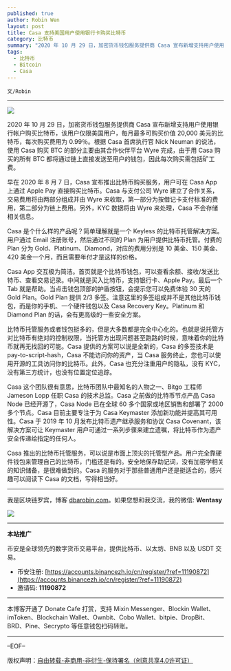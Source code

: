 ```yaml
---
published: true
author: Robin Wen
layout: post
title: Casa 支持美国用户使用银行卡购买比特币
category: 比特币
summary: "2020 年 10 月 29 日，加密货币钱包服务提供商 Casa 宣布新增支持用户使用银行帐户购买比特币，该用户仅限美国用户，每月最多可购买价值 20,000 美元的比特币，每次购买费用为 0.99％。根据 Casa 首席执行官 Nick Neuman 的说法，使用 Casa 购买 BTC 的部分主要由其合作伙伴平台 Wyre 完成，由于用 Casa 购买的所有 BTC 都将通过链上直接发送至用户的钱包，因此每次购买需包括矿工费。Casa 推出的比特币托管服务，可以说是市面上顶尖的托管型产品。用户完全靠硬件钱包来管理自己的比特币，门槛还是有的。安全地保存助记词，没有加密学相关的知识储备，是很难做到的。Casa 的服务对于那些普通用户还是挺适合的，感兴趣可以阅读下 Casa 的文档，写得相当好。"
tags:
  - 比特币
  - Bitcoin
  - Casa
---
```


`文/Robin`

***

![](https://cdn.dbarobin.com/p0pdws2.png)

2020 年 10 月 29 日，加密货币钱包服务提供商 Casa 宣布新增支持用户使用银行帐户购买比特币，该用户仅限美国用户，每月最多可购买价值 20,000 美元的比特币，每次购买费用为 0.99％。根据 Casa 首席执行官 Nick Neuman 的说法，使用 Casa 购买 BTC 的部分主要由其合作伙伴平台 Wyre 完成，由于用 Casa 购买的所有 BTC 都将通过链上直接发送至用户的钱包，因此每次购买需包括矿工费。

早在 2020 年 8 月 7 日，Casa 宣布推出比特币购买服务，用户可在 Casa App 上通过 Apple Pay 直接购买比特币。Casa 与支付公司 Wyre 建立了合作关系，交易费用将由两部分组成并由 Wyre 来收取，第一部分为按借记卡支付标准的费用，第二部分为链上费用。另外，KYC 数据将由 Wyre 来处理，Casa 不会存储相关信息。

Casa 是个什么样的产品呢？简单理解就是一个 Keyless 的比特币托管解决方案。用户通过 Email 注册账号，然后通过不同的 Plan 为用户提供比特币托管。付费的 Plan 分为 Gold、Platinum、Diamond，对应的费用分别是 10 美金、150 美金、420 美金一个月，而且需要年付才是这样的价格。

Casa App 交互极为简洁。首页就是个比特币钱包，可以查看余额、接收/发送比特币、查看交易记录。中间就是买入比特币，支持银行卡、Apple Pay。最后一个 Tab 就是帮助。当点击钱包顶部的护盾按钮，会提示您可以免费体验 30 天的 Gold Plan。Gold Plan 提供 2/3 多签。注意这里的多签组成并不是其他比特币钱包，而是你的手机、一个硬件钱包以及 Casa Recovery Key。Platinum 和 Diamond Plan 的话，会有更高级的一些安全方案。

比特币托管服务或者钱包挺多的，但是大多数都是完全中心化的。也就是说托管方对比特币有绝对的控制权限，当托管方出现问题甚至跑路的时候，意味着你的比特币就再无找回的可能。Casa 提供的方案可以说是全新的，Casa 的多签技术是 pay-to-script-hash，Casa 不能访问你的资产，当 Casa 服务终止，您也可以使用开源的工具访问你的比特币。此外，Casa 也充分注重用户的隐私，没有 KYC，没有第三方统计，也没有位置定位追踪。

Casa 这个团队很有意思，比特币团队中最知名的人物之一、Bitgo 工程师 Jameson Lopp 任职 Casa 的技术总监。Casa 之前做的比特币节点产品 Casa Node 已经开源了，Casa Node 已在全球 60 多个国家或地区销售和部署了 2000 多个节点。Casa 目前主要专注于为 Casa Keymaster 添加新功能并提高其可用性。Casa 于 2019 年 10 月发布比特币遗产继承服务和协议 Casa Covenant，该解决方案可让 Keymaster 用户可通过一系列步骤来建立遗嘱，将比特币作为遗产安全传递给指定的任何人。

Casa 推出的比特币托管服务，可以说是市面上顶尖的托管型产品。用户完全靠硬件钱包来管理自己的比特币，门槛还是有的。安全地保存助记词，没有加密学相关的知识储备，是很难做到的。Casa 的服务对于那些普通用户还是挺适合的，感兴趣可以阅读下 Casa 的文档，写得相当好。

***

我是区块链罗宾，博客 [dbarobin.com](https://dbarobin.com/)。如果您想和我交流，我的微信: **Wentasy**

![](https://cdn.dbarobin.com/v4yywe2.png)

***

**本站推广**

币安是全球领先的数字货币交易平台，提供比特币、以太坊、BNB 以及 USDT 交易。

* 币安注册: [https://accounts.binancezh.io/cn/register/?ref=11190872](https://accounts.binancezh.io/cn/register/?ref=11190872)
* 邀请码: **11190872**

***

本博客开通了 Donate Cafe 打赏，支持 Mixin Messenger、Blockin Wallet、imToken、Blockchain Wallet、Ownbit、Cobo Wallet、bitpie、DropBit、BRD、Pine、Secrypto 等任意钱包扫码转账。

<center>
    <div class="--donate-button"
         data-button-id="f8b9df0d-af9a-460d-8258-d3f435445075"
    ></div>
</center>

***

–EOF–

版权声明：[自由转载-非商用-非衍生-保持署名（创意共享4.0许可证）](http://creativecommons.org/licenses/by-nc-nd/4.0/deed.zh)
